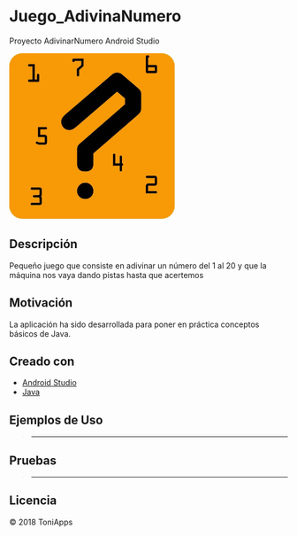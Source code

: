 # Juego_AdivinaNumero
Proyecto AdivinarNumero Android Studio

<img src="https://github.com/Antonio1138/Juego_AdivinaNumero/blob/master/app/src/main/res/drawable/Adivina-el-numero.jpg" alt="notes"
  width="300" height="300"/>

## Descripción

Pequeño juego que consiste en adivinar un número del 1 al 20 y que la máquina nos vaya dando pistas hasta que acertemos

## Motivación
La aplicación ha sido desarrollada para poner en práctica conceptos básicos de Java.

## Creado con
- [Android Studio](https://developer.android.com/studio/)
- [Java](https://www.java.com/es/download/)


## Ejemplos de Uso
>------

## Pruebas
>------


## Licencia
:copyright: 2018 ToniApps

